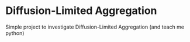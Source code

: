 Diffusion-Limited Aggregation
=============================

Simple project to investigate Diffusion-Limited Aggregation (and teach me python)
